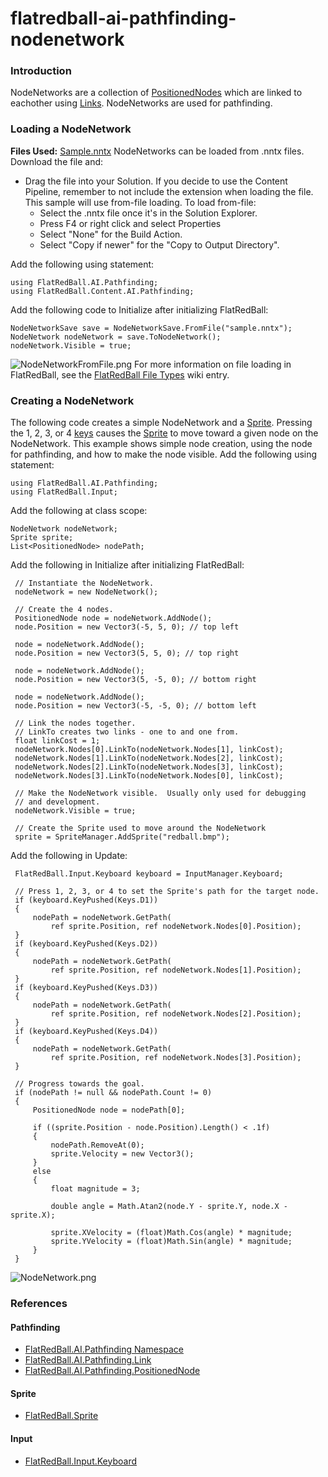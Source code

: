 # flatredball-ai-pathfinding-nodenetwork

### Introduction

NodeNetworks are a collection of [PositionedNodes](../../../../../../frb/docs/index.php) which are linked to eachother using [Links](../../../../../../frb/docs/index.php). NodeNetworks are used for pathfinding.

### Loading a NodeNetwork

**Files Used:** [Sample.nntx](../../../../../../frb/docs/images/5/59/Sample.nntx) NodeNetworks can be loaded from .nntx files. Download the file and:

* Drag the file into your Solution. If you decide to use the Content Pipeline, remember to not include the extension when loading the file. This sample will use from-file loading. To load from-file:
  * Select the .nntx file once it's in the Solution Explorer.
  * Press F4 or right click and select Properties
  * Select "None" for the Build Action.
  * Select "Copy if newer" for the "Copy to Output Directory".

Add the following using statement:

```
using FlatRedBall.AI.Pathfinding;
using FlatRedBall.Content.AI.Pathfinding;
```

Add the following code to Initialize after initializing FlatRedBall:

```
NodeNetworkSave save = NodeNetworkSave.FromFile("sample.nntx");
NodeNetwork nodeNetwork = save.ToNodeNetwork();
nodeNetwork.Visible = true;
```

![NodeNetworkFromFile.png](../../../../../../media/migrated_media-NodeNetworkFromFile.png) For more information on file loading in FlatRedBall, see the [FlatRedBall File Types](../../../../../../frb/docs/index.php) wiki entry.

### Creating a NodeNetwork

The following code creates a simple NodeNetwork and a [Sprite](../../../../../../frb/docs/index.php). Pressing the 1, 2, 3, or 4 [keys](../../../../../../frb/docs/index.php) causes the [Sprite](../../../../../../frb/docs/index.php) to move toward a given node on the NodeNetwork. This example shows simple node creation, using the node for pathfinding, and how to make the node visible. Add the following using statement:

```
using FlatRedBall.AI.Pathfinding;
using FlatRedBall.Input;
```

Add the following at class scope:

```
NodeNetwork nodeNetwork;
Sprite sprite;
List<PositionedNode> nodePath;
```

Add the following in Initialize after initializing FlatRedBall:

```
 // Instantiate the NodeNetwork.
 nodeNetwork = new NodeNetwork();

 // Create the 4 nodes.
 PositionedNode node = nodeNetwork.AddNode();
 node.Position = new Vector3(-5, 5, 0); // top left

 node = nodeNetwork.AddNode();
 node.Position = new Vector3(5, 5, 0); // top right

 node = nodeNetwork.AddNode();
 node.Position = new Vector3(5, -5, 0); // bottom right

 node = nodeNetwork.AddNode();
 node.Position = new Vector3(-5, -5, 0); // bottom left

 // Link the nodes together.
 // LinkTo creates two links - one to and one from.
 float linkCost = 1;
 nodeNetwork.Nodes[0].LinkTo(nodeNetwork.Nodes[1], linkCost);
 nodeNetwork.Nodes[1].LinkTo(nodeNetwork.Nodes[2], linkCost);
 nodeNetwork.Nodes[2].LinkTo(nodeNetwork.Nodes[3], linkCost);
 nodeNetwork.Nodes[3].LinkTo(nodeNetwork.Nodes[0], linkCost);

 // Make the NodeNetwork visible.  Usually only used for debugging
 // and development.
 nodeNetwork.Visible = true;

 // Create the Sprite used to move around the NodeNetwork
 sprite = SpriteManager.AddSprite("redball.bmp");
```

Add the following in Update:

```
 FlatRedBall.Input.Keyboard keyboard = InputManager.Keyboard;

 // Press 1, 2, 3, or 4 to set the Sprite's path for the target node.
 if (keyboard.KeyPushed(Keys.D1))
 {
     nodePath = nodeNetwork.GetPath(
         ref sprite.Position, ref nodeNetwork.Nodes[0].Position);
 }
 if (keyboard.KeyPushed(Keys.D2))
 {
     nodePath = nodeNetwork.GetPath(
         ref sprite.Position, ref nodeNetwork.Nodes[1].Position);
 }
 if (keyboard.KeyPushed(Keys.D3))
 {
     nodePath = nodeNetwork.GetPath(
         ref sprite.Position, ref nodeNetwork.Nodes[2].Position);
 }
 if (keyboard.KeyPushed(Keys.D4))
 {
     nodePath = nodeNetwork.GetPath(
         ref sprite.Position, ref nodeNetwork.Nodes[3].Position);
 }

 // Progress towards the goal.
 if (nodePath != null && nodePath.Count != 0)
 {
     PositionedNode node = nodePath[0];

     if ((sprite.Position - node.Position).Length() < .1f)
     {
         nodePath.RemoveAt(0);
         sprite.Velocity = new Vector3();
     }
     else
     {
         float magnitude = 3;

         double angle = Math.Atan2(node.Y - sprite.Y, node.X - sprite.X);

         sprite.XVelocity = (float)Math.Cos(angle) * magnitude;
         sprite.YVelocity = (float)Math.Sin(angle) * magnitude;
     }
 }
```

![NodeNetwork.png](../../../../../../media/migrated_media-NodeNetwork.png)

### References

#### Pathfinding

* [FlatRedBall.AI.Pathfinding Namespace](../../../../../../frb/docs/index.php)
* [FlatRedBall.AI.Pathfinding.Link](../../../../../../frb/docs/index.php)
* [FlatRedBall.AI.Pathfinding.PositionedNode](../../../../../../frb/docs/index.php)

#### Sprite

* [FlatRedBall.Sprite](../../../../../../frb/docs/index.php)

#### Input

* [FlatRedBall.Input.Keyboard](../../../../../../frb/docs/index.php)

&#x20;
